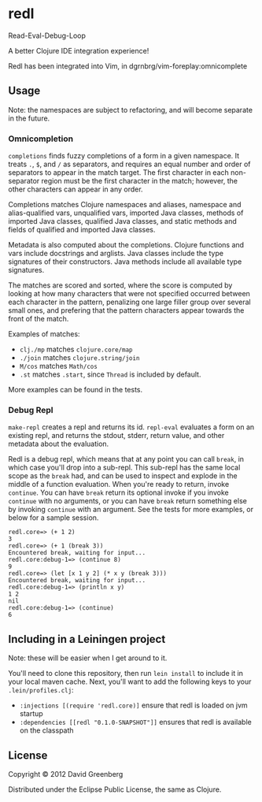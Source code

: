 # redl

Read-Eval-Debug-Loop

A better Clojure IDE integration experience!

Redl has been integrated into Vim, in dgrnbrg/vim-foreplay:omnicomplete

## Usage

Note: the namespaces are subject to refactoring, and will become separate in the future.

### Omnicompletion

`completions` finds fuzzy completions of a form in a given namespace. It treats `.`, `$`, and `/`
as separators, and requires an equal number and order of separators to appear in the match target.
The first character in each non-separator region must be the first character in the match;
however, the other characters can appear in any order.

Completions matches Clojure namespaces and aliases, namespace and alias-qualified vars, unqualified
vars, imported Java classes, methods of imported Java classes, qualified Java classes, and static
methods and fields of qualified and imported Java classes.

Metadata is also computed about the completions. Clojure functions and vars include docstrings
and arglists. Java classes include the type signatures of their constructors. Java methods
include all available type signatures.

The matches are scored and sorted, where the score is computed by looking at how many characters
that were not specified occurred between each character in the pattern, penalizing one large
filler group over several small ones, and prefering that the pattern characters appear towards
the front of the match.

Examples of matches:

- `clj./mp` matches `clojure.core/map`
- `./join` matches `clojure.string/join`
- `M/cos` matches `Math/cos`
- `.st` matches `.start`, since `Thread` is included by default.

More examples can be found in the tests.

### Debug Repl

`make-repl` creates a repl and returns its id. `repl-eval` evaluates a form on an existing
repl, and returns the stdout, stderr, return value, and other metadata about the evaluation.

Redl is a debug repl, which means that at any point you can call `break`, in which case
you'll drop into a sub-repl. This sub-repl has the same local scope as the `break` had,
and can be used to inspect and explode in the middle of a function evaluation. When you're
ready to return, invoke `continue`. You can have `break` return its optional invoke if you
invoke `continue` with no arguments, or you can have `break` return something else by invoking
`continue` with an argument. See the tests for more examples, or below for a sample session.

    redl.core=> (+ 1 2)
    3
    redl.core=> (+ 1 (break 3))
    Encountered break, waiting for input...
    redl.core:debug-1=> (continue 8)
    9
    redl.core=> (let [x 1 y 2] (* x y (break 3)))
    Encountered break, waiting for input...
    redl.core:debug-1=> (println x y)
    1 2
    nil
    redl.core:debug-1=> (continue)
    6

## Including in a Leiningen project

Note: these will be easier when I get around to it.

You'll need to clone this repository, then run `lein install` to include it in your
local maven cache. Next, you'll want to add the following keys to your `.lein/profiles.clj`:

- `:injections [(require 'redl.core)]` ensure that redl is loaded on jvm startup
- `:dependencies [[redl "0.1.0-SNAPSHOT"]]` ensures that redl is available on the classpath

## License

Copyright © 2012 David Greenberg

Distributed under the Eclipse Public License, the same as Clojure.
